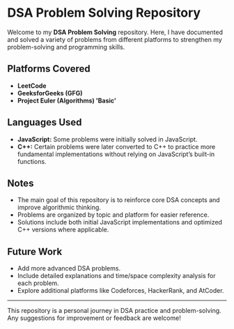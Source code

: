 # DSA Problem Solving Repository

Welcome to my **DSA Problem Solving** repository. Here, I have documented and solved a variety of problems from different platforms to strengthen my problem-solving and programming skills.

## Platforms Covered
- **LeetCode**  
- **GeeksforGeeks (GFG)**
- **Project Euler (Algorithms) 'Basic'**

## Languages Used
- **JavaScript:** Some problems were initially solved in JavaScript.  
- **C++:** Certain problems were later converted to C++ to practice more fundamental implementations without relying on JavaScript’s built-in functions. 

## Notes
- The main goal of this repository is to reinforce core DSA concepts and improve algorithmic thinking.  
- Problems are organized by topic and platform for easier reference.  
- Solutions include both initial JavaScript implementations and optimized C++ versions where applicable.

## Future Work
- Add more advanced DSA problems.  
- Include detailed explanations and time/space complexity analysis for each problem.  
- Explore additional platforms like Codeforces, HackerRank, and AtCoder.

---

This repository is a personal journey in DSA practice and problem-solving. Any suggestions for improvement or feedback are welcome!
